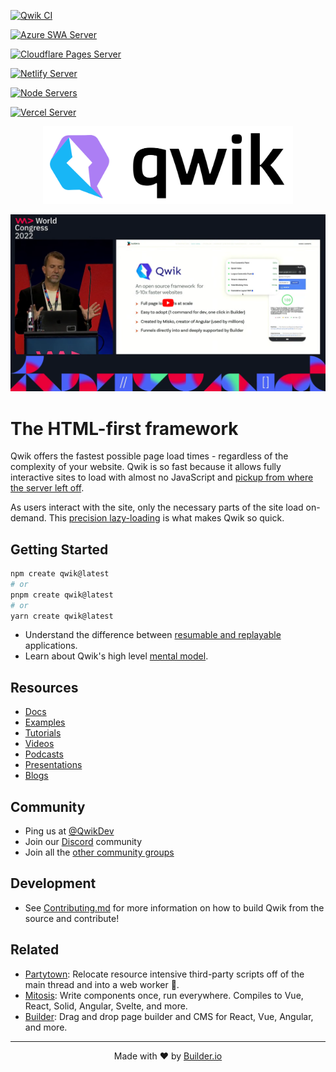 [![Qwik CI](https://github.com/BuilderIO/qwik/actions/workflows/ci.yml/badge.svg?event=push)](https://github.com/BuilderIO/qwik/actions/workflows/ci.yml)

[![Azure SWA Server](https://github.com/BuilderIO/qwik-city-e2e/actions/workflows/azure.yml/badge.svg)](https://github.com/BuilderIO/qwik-city-e2e/actions/workflows/azure.yml)

[![Cloudflare Pages Server](https://github.com/BuilderIO/qwik-city-e2e/actions/workflows/cloudflare.yml/badge.svg)](https://github.com/BuilderIO/qwik-city-e2e/actions/workflows/cloudflare.yml)

[![Netlify Server](https://github.com/BuilderIO/qwik-city-e2e/actions/workflows/netlify.yml/badge.svg)](https://github.com/BuilderIO/qwik-city-e2e/actions/workflows/netlify.yml)

[![Node Servers](https://github.com/BuilderIO/qwik-city-e2e/actions/workflows/node.yml/badge.svg)](https://github.com/BuilderIO/qwik-city-e2e/actions/workflows/node.yml)

[![Vercel Server](https://github.com/BuilderIO/qwik-city-e2e/actions/workflows/vercel.yml/badge.svg)](https://github.com/BuilderIO/qwik-city-e2e/actions/workflows/vercel.yml)

<p align="center">
  <img alt="Qwik Logo" width="400" src="https://raw.githubusercontent.com/BuilderIO/qwik/main/.github/assets/qwik-logo.svg" />
</p>

<a href="https://youtu.be/0dC11DMR3fU?t=154">
  <img width="1229" alt="WWC22 - Qwik + Partytown: How to remove 99% of JavaScript from main thread" src="https://raw.githubusercontent.com/BuilderIO/qwik/main/.github/assets/Qwik-video-thumbnail.png">
</a>

# The HTML-first framework

Qwik offers the fastest possible page load times - regardless of the complexity of your website. Qwik is so fast because it allows fully interactive sites to load with almost no JavaScript and [pickup from where the server left off](https://qwik.builder.io/docs/concepts/resumable/).

As users interact with the site, only the necessary parts of the site load on-demand. This [precision lazy-loading](https://qwik.builder.io/docs/concepts/progressive/) is what makes Qwik so quick.

## Getting Started

```sh
npm create qwik@latest
# or
pnpm create qwik@latest
# or
yarn create qwik@latest
```

- Understand the difference between [resumable and replayable](https://qwik.builder.io/docs/concepts/resumable/) applications.
- Learn about Qwik's high level [mental model](https://qwik.builder.io/docs/think-qwik/).

## Resources

- [Docs](https://qwik.builder.io/)
- [Examples](https://qwik.builder.io/examples/introduction/hello-world/)
- [Tutorials](https://qwik.builder.io/tutorial/welcome/overview/)
- [Videos](https://qwik.builder.io/media/#videos)
- [Podcasts](https://qwik.builder.io/media/#podcasts)
- [Presentations](https://qwik.builder.io/media/#presentations)
- [Blogs](https://qwik.builder.io/media/#blogs)

## Community

- Ping us at [@QwikDev](https://twitter.com/QwikDev)
- Join our [Discord](https://qwik.builder.io/chat) community
- Join all the [other community groups](https://qwikcommunity.com)

## Development

- See [Contributing.md](https://github.com/BuilderIO/qwik/blob/main/CONTRIBUTING.md) for more information on how to build Qwik from the source and contribute!

## Related

- [Partytown](https://partytown.builder.io/): Relocate resource intensive third-party scripts off of the main thread and into a web worker 🎉.
- [Mitosis](https://github.com/BuilderIO/mitosis): Write components once, run everywhere. Compiles to Vue, React, Solid, Angular, Svelte, and more.
- [Builder](https://github.com/BuilderIO/builder): Drag and drop page builder and CMS for React, Vue, Angular, and more.

---

<p align="center">
  Made with ❤️ by <a target="_blank" href="https://www.builder.io/">Builder.io</a>
</p>

